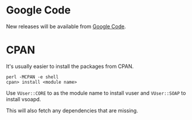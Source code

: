 # Google Code #

New releases will be available from [Google Code](http://code.google.com/p/vuser/downloads/list).

# CPAN #

It's usually easier to install the packages from CPAN.

```
perl -MCPAN -e shell
cpan> install <module name>
```

Use `VUser::CORE` to as the module name to install vuser and `VUser::SOAP` to install vsoapd.

This will also fetch any dependencies that are missing.